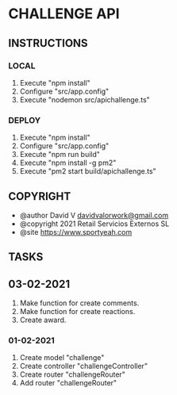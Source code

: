 # CHALLENGE API

## INSTRUCTIONS

### LOCAL

1. Execute "npm install"
2. Configure "src/app.config"
3. Execute "nodemon src/apichallenge.ts"

### DEPLOY

1. Execute "npm install"
2. Configure "src/app.config"
3. Execute "npm run build"
4. Execute "npm install -g pm2"
5. Execute "pm2 start build/apichallenge.ts"

## COPYRIGHT

* @author David V <davidvalorwork@gmail.com>
* @copyright 2021 Retail Servicios Externos SL
* @site <https://www.sportyeah.com>

## TASKS

## 03-02-2021

1. Make function for create comments.
2. Make function for create reactions.
3. Create award.

### 01-02-2021

1. Create model "challenge"
2. Create controller "challengeController"
3. Create router "challengeRouter"
4. Add router "challengeRouter"
